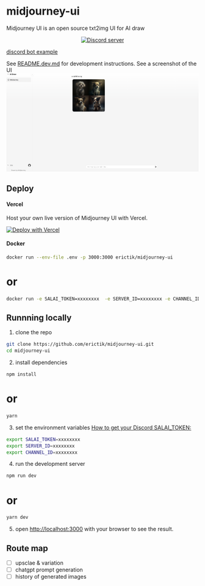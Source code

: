 # midjourney-ui

Midjourney UI is an open source txt2img UI for AI draw
<div align="center">
	<p>
		<a href="https://discord.gg/dP95gZ8z"><img src="https://img.shields.io/discord/1082500871478329374?color=5865F2&logo=discord&logoColor=white" alt="Discord server" /></a>
	</p>
</div>

[discord bot example](https://github.com/erictik/midjourney-discord-wrapper/)

See [README.dev.md](README.dev.md) for development instructions.
See a screenshot of the UI 
![screenshot](images/Screenshot.png)

## Deploy 
#### Vercel
Host your own live version of Midjourney UI with Vercel.

[![Deploy with Vercel](https://vercel.com/button)](https://vercel.com/new/clone?repository-url=https%3A%2F%2Fgithub.com%2Ferictik%2Fmidjourney-ui)

#### Docker

```bash
docker run --env-file .env -p 3000:3000 erictik/midjourney-ui
```
# or
```bash
docker run -e SALAI_TOKEN=xxxxxxxx  -e SERVER_ID=xxxxxxxx -e CHANNEL_ID=xxxxxxxx -p 3000:3000 erictik/midjourney-ui
```

## Runnning locally
1. clone the repo
```bash
git clone https://github.com/erictik/midjourney-ui.git
cd midjourney-ui
```
2. install dependencies
```bash
npm install
```
# or
```bash
yarn 
```
3. set the environment variables [How to get your Discord SALAI_TOKEN:](https://www.androidauthority.com/get-discord-token-3149920/)
```bash
export SALAI_TOKEN=xxxxxxxx
export SERVER_ID=xxxxxxxx
export CHANNEL_ID=xxxxxxxx
```
4. run the development server
```bash
npm run dev
```
# or
```bash
yarn dev
```
5. open [http://localhost:3000](http://localhost:3000) with your browser to see the result.

## Route map
- [ ] upsclae & variation
- [ ] chatgpt prompt generation
- [ ] history of generated images
